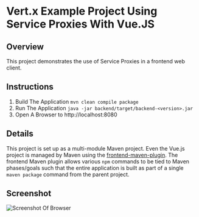 # Vert.x Example Project Using Service Proxies With Vue.JS

## Overview
This project demonstrates the use of Service Proxies in
a frontend web client.

## Instructions

1. Build The Application `mvn clean compile package`
1. Run The Application `java -jar backend/target/backend-<version>.jar`
1. Open A Browser to http://localhost:8080

## Details
This project is set up as a multi-module Maven project. Even the Vue.js project is managed
by Maven using the [frontend-maven-plugin](https://github.com/eirslett/frontend-maven-plugin).
The frontend Maven plugin allows various `npm` commands to be tied to Maven phases/goals such that
the entire application is built as part of a single `maven package` command from the parent
project.

## Screenshot
![Screenshot Of Browser](https://github.com/InfoSec812/service-proxy-debugging/blob/master/Screenshot_2017-08-01_10-18-58.png)